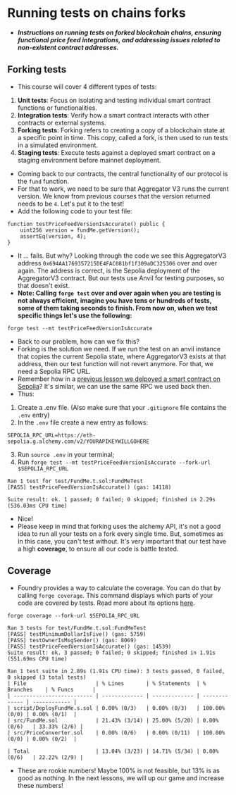 # Running tests on chains forks
- ***Instructions on running tests on forked blockchain chains, ensuring functional price feed integrations, and addressing issues related to non-existent contract addresses.***

## Forking tests
- This course will cover 4 different types of tests:

1. **Unit tests**: Focus on isolating and testing individual smart contract functions or functionalities.
2. **Integration tests**: Verify how a smart contract interacts with other contracts or external systems.
3. **Forking tests**: Forking refers to creating a copy of a blockchain state at a specific point in time. This copy, called a fork, is then used to run tests in a simulated environment.
4. **Staging tests**: Execute tests against a deployed smart contract on a staging environment before mainnet deployment.

- Coming back to our contracts, the central functionality of our protocol is the `fund` function.
- For that to work, we need to be sure that Aggregator V3 runs the current version. We know from previous courses that the version returned needs to be `4`. Let's put it to the test!
- Add the following code to your test file:

```
function testPriceFeedVersionIsAccurate() public {
    uint256 version = fundMe.getVersion();
    assertEq(version, 4);
}
```

- It ... fails. But why? Looking through the code we see this AggregatorV3 address `0x694AA1769357215DE4FAC081bf1f309aDC325306` over and over again. The address is correct, is the Sepolia deployment of the AggregatorV3 contract. But our tests use Anvil for testing purposes, so that doesn't exist.
- **Note: Calling `forge test` over and over again when you are testing is not always efficient, imagine you have tens or hundreds of tests, some of them taking seconds to finish. From now on, when we test specific things let's use the following:**

```
forge test --mt testPriceFeedVersionIsAccurate
```

- Back to our problem, how can we fix this?
- Forking is the solution we need. If we run the test on an anvil instance that copies the current Sepolia state, where AggregatorV3 exists at that address, then our test function will not revert anymore. For that, we need a Sepolia RPC URL.
- Remember how in a [previous lesson we delpoyed a smart contract on Sepolia](https://updraft.cyfrin.io/courses/foundry/foundry-simple-storage/deploying-smart-contract-testnet-sepolia)? It's similar, we can use the same RPC we used back then.
- Thus:
1. Create a .env file. (Also make sure that your `.gitignore` file contains the `.env` entry)
2. In the `.env` file create a new entry as follows:

```
SEPOLIA_RPC_URL=https://eth-sepolia.g.alchemy.com/v2/YOURAPIKEYWILLGOHERE
```

3. Run `source .env` in your terminal;
4. Run `forge test --mt testPriceFeedVersionIsAccurate --fork-url $SEPOLIA_RPC_URL`

```
Ran 1 test for test/FundMe.t.sol:FundMeTest
[PASS] testPriceFeedVersionIsAccurate() (gas: 14118)

Suite result: ok. 1 passed; 0 failed; 0 skipped; finished in 2.29s (536.03ms CPU time)
```

- Nice!
- Please keep in mind that forking uses the alchemy API, it's not a good idea to run all your tests on a fork every single time. But, sometimes as in this case, you can't test without. It's very important that our test have a high **coverage**, to ensure all our code is battle tested.

## Coverage
- Foundry provides a way to calculate the coverage. You can do that by calling `forge coverage`. This command displays which parts of your code are covered by tests. Read more about its options [here](https://book.getfoundry.sh/reference/forge/forge-coverage?highlight=coverage#forge-coverage).

```
forge coverage --fork-url $SEPOLIA_RPC_URL
```

```
Ran 3 tests for test/FundMe.t.sol:FundMeTest
[PASS] testMinimumDollarIsFive() (gas: 5759)
[PASS] testOwnerIsMsgSender() (gas: 8069)
[PASS] testPriceFeedVersionIsAccurate() (gas: 14539)
Suite result: ok. 3 passed; 0 failed; 0 skipped; finished in 1.91s (551.69ms CPU time)

Ran 1 test suite in 2.89s (1.91s CPU time): 3 tests passed, 0 failed, 0 skipped (3 total tests)
| File                      | % Lines       | % Statements  | % Branches    | % Funcs      |
| ------------------------- | ------------- | ------------- | ------------- | ------------ |
| script/DeployFundMe.s.sol | 0.00% (0/3)   | 0.00% (0/3)   | 100.00% (0/0) | 0.00% (0/1)  |
| src/FundMe.sol            | 21.43% (3/14) | 25.00% (5/20) | 0.00% (0/6)   | 33.33% (2/6) |
| src/PriceConverter.sol    | 0.00% (0/6)   | 0.00% (0/11)  | 100.00% (0/0) | 0.00% (0/2)  |

| Total                     | 13.04% (3/23) | 14.71% (5/34) | 0.00% (0/6)   | 22.22% (2/9) |
```

- These are rookie numbers! Maybe 100% is not feasible, but 13% is as good as nothing. In the next lessons, we will up our game and increase these numbers!
